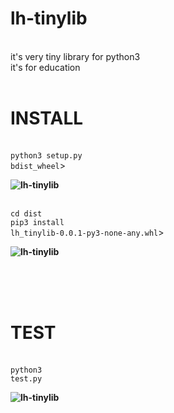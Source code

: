 # lh-tinylib
<br> it's very tiny library for python3
<br> it's for education
<br>
<br><h1><strong>INSTALL</strong></h1>
<br><code>python3 setup.py bdist_wheel</code>>
<br><p><strong><img src="https://www.leehands.com/wp-content/uploads/2022/02/lh-tinylib.jpg" alt="lh-tinylib"/></strong></p>
<br><code>cd dist</code>
<br><code>pip3 install lh_tinylib-0.0.1-py3-none-any.whl</code>>
<br><p><strong><img src="https://www.leehands.com/wp-content/uploads/2022/02/lh-tinylib2.jpg" alt="lh-tinylib"/></strong></p>
<br>
<br>
<br><h1><strong>TEST</strong></h1>
<br><code>python3 test.py</code>
<br><p><strong><img src="https://www.leehands.com/wp-content/uploads/2022/02/lh-tinylib3.jpg" alt="lh-tinylib"/></strong></p>

